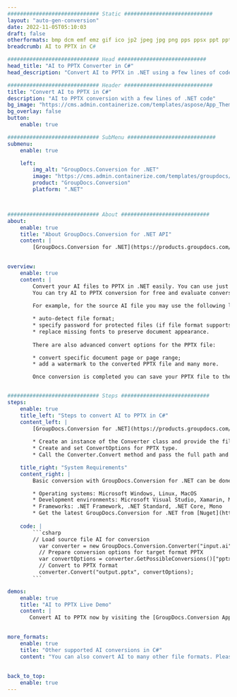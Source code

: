 ```yaml
---
############################# Static ############################
layout: "auto-gen-conversion"
date: 2022-11-05T05:10:03
draft: false
otherformats: bmp dcm emf emz gif ico jp2 jpeg jpg png pps ppsx ppt pptx psb psd svg svgz tga tif tiff webp wmf wmz
breadcrumb: AI to PPTX in C#

############################# Head ############################
head_title: "AI to PPTX Converter in C#"
head_description: "Convert AI to PPTX in .NET using a few lines of code. Use the GroupDocs Document Conversion API to convert over 160 file formats."

############################# Header ############################
title: "Convert AI to PPTX in C#"
description: "AI to PPTX conversion with a few lines of .NET code"
bg_image: "https://cms.admin.containerize.com/templates/aspose/App_Themes/V3/images/bg/header1.png"
bg_overlay: false
button:
    enable: true

############################# SubMenu ############################
submenu:
    enable: true

    left:
        img_alt: "GroupDocs.Conversion for .NET"
        image: "https://cms.admin.containerize.com/templates/groupdocs/images/product-logos/90x90-noborder/groupdocs-conversion-net.png"
        product: "GroupDocs.Conversion"
        platform: ".NET"



############################# About ############################
about:
    enable: true
    title: "About GroupDocs.Conversion for .NET API"
    content: |
        [GroupDocs.Conversion for .NET](https://products.groupdocs.com/conversion/net/) can be used to convert Microsoft Word, Excel, PowerPoint, PDF, Visio and other formats. GroupDocs.Conversion is a standalone API that is suitable for back-end and internal systems where high performance is required. It does not depend on any software such as Microsoft or Open Office.
    

overview:
    enable: true
    content: |
        Convert your AI files to PPTX in .NET easily. You can use just a couple of C# code lines in any platform of your choice like - Windows, Linux, macOS.
        You can try AI to PPTX conversion for free and evaluate conversion results quality.  Along with simple file conversion scenarios you can try more advanced options for loading source AI file and for saving output PPTX result. 
        
        For example, for the source AI file you may use the following load options:

        * auto-detect file format;
        * specify password for protected files (if file format supports it);
        * replace missing fonts to preserve document appearance.
        
        There are also advanced convert options for the PPTX file:

        * convert specific document page or page range;
        * add a watermark to the converted PPTX file and many more.

        Once conversion is completed you can save your PPTX file to the local file path or any third-party storage like FTP, Amazon S3, Google Drive, Dropbox etc. Please note - to convert AI to PPTX there is no need for any additional software installed - like MS Office, Open Office, Adobe Acrobat Reader etc.


############################# Steps ############################
steps:
    enable: true
    title_left: "Steps to convert AI to PPTX in C#"
    content_left: |
        [GroupDocs.Conversion for .NET](https://products.groupdocs.com/conversion/net/) makes it easy for developers to convert a AI file to PPTX with a few lines of code.
        
        * Create an instance of the Converter class and provide the file AI with the full path
        * Create and set ConvertOptions for PPTX type.
        * Call the Converter.Convert method and pass the full path and format (PPTX) as a parameter

    title_right: "System Requirements"
    content_right: |
        Basic conversion with GroupDocs.Conversion for .NET can be done in just a few simple steps. Our APIs are supported on all major platforms and operating systems. Before executing the code below, make sure you have the following prerequisites installed on your system.

        * Operating systems: Microsoft Windows, Linux, MacOS
        * Development environments: Microsoft Visual Studio, Xamarin, MonoDevelop
        * Frameworks: .NET Framework, .NET Standard, .NET Core, Mono
        * Get the latest GroupDocs.Conversion for .NET from [Nuget](https://www.nuget.org/packages/groupdocs.conversion)
         
    code: |
        ```csharp    
        // Load source file AI for conversion
          var converter = new GroupDocs.Conversion.Converter("input.ai");
          // Prepare conversion options for target format PPTX
          var convertOptions = converter.GetPossibleConversions()["pptx"].ConvertOptions;
          // Convert to PPTX format
          converter.Convert("output.pptx", convertOptions);
        ```

demos:
    enable: true
    title: "AI to PPTX Live Demo"
    content: |
       Convert AI to PPTX now by visiting the [GroupDocs.Conversion App](https://products.groupdocs.app/conversion/family) website. Online demo has the following advantages
          

more_formats:
    enable: true
    title: "Other supported AI conversions in C#"
    content: "You can also convert AI to many other file formats. Please see the list below."
       
       
back_to_top:
    enable: true
---
```

